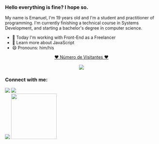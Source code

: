 ### Hello everything is fine? I hope so. 
My name is Emanuel, I'm 19 years old and I'm a student and practitioner of programming. I'm currently finishing a technical course in Systems Development, and starting a bachelor's degree in computer science.


- 🔭 Today I'm working with Front-End as a Freelancer
- 🌱 Learn more about JavaScript
- 😄 Pronouns: him/his

<a target="blank" href="https://profile-counter.glitch.me/oemanuelduarte/count.svg"><p align="center">❤ Número de Visitantes ❤<br><br> <img src="https://profile-counter.glitch.me/oemanuelduarte/count.svg" /></a>

### Connect with me:
<div>
  <a href="https://www.instagram.com/oemanuelduarte/" target="_blank"><img src="https://img.shields.io/badge/-Instagram-%23E4405F?style=for-the-badge&logo=instagram&logoColor=white" target="_blank"></a>
  <a href="https://www.linkedin.com/in/emanuel-duarte-de-oliveira-40a916193/" target="_blank"><img src="https://img.shields.io/badge/-LinkedIn-%230077B5?style=for-the-badge&logo=linkedin&logoColor=white" target="_blank"></a> 
</div>
<picture>
<source 
  srcset="https://github-readme-stats.vercel.app/api?username=oemanuelduarte&show_icons=true&theme=dark"
  media="(prefers-color-scheme: white)"
/>
<source
  srcset="https://github-readme-stats.vercel.app/api?username=oemanuelduarte&show_icons=true"
  media="(prefers-color-scheme: dark), (prefers-color-scheme: white)"
/>
<img src="https://github-readme-stats.vercel.app/api?username=oemanuelduarte&show_icons=true"/>
</picture>
<img height="150em" src="https://github-readme-stats.vercel.app/api/top-langs/?username=oemanuelduarte&layout=compact&langs_count=7&theme=white"/>

